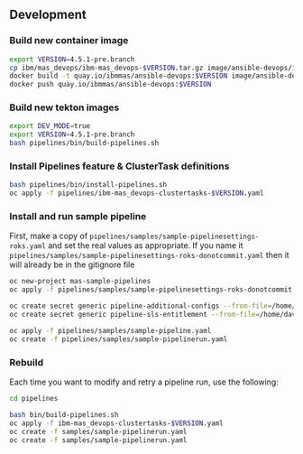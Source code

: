 ## Development


### Build new container image
```bash
export VERSION=4.5.1-pre.branch
cp ibm/mas_devops/ibm-mas_devops-$VERSION.tar.gz image/ansible-devops/ibm-mas_devops.tar.gz
docker build -t quay.io/ibmmas/ansible-devops:$VERSION image/ansible-devops
docker push quay.io/ibmmas/ansible-devops:$VERSION
```


### Build new tekton images
```bash
export DEV_MODE=true
export VERSION=4.5.1-pre.branch
bash pipelines/bin/build-pipelines.sh
```

### Install Pipelines feature & ClusterTask definitions
```bash
bash pipelines/bin/install-pipelines.sh
oc apply -f pipelines/ibm-mas_devops-clustertasks-$VERSION.yaml
```

### Install and run sample pipeline
First, make a copy of `pipelines/samples/sample-pipelinesettings-roks.yaml` and set the real values as appropriate.  If you name it `pipelines/samples/sample-pipelinesettings-roks-donotcommit.yaml` then it will already be in the gitignore file

```bash
oc new-project mas-sample-pipelines
oc apply -f pipelines/samples/sample-pipelinesettings-roks-donotcommit.yaml

oc create secret generic pipeline-additional-configs --from-file=/home/david/masconfig/workspace_masdev.yaml
oc create secret generic pipeline-sls-entitlement --from-file=/home/david/masconfig/entitlement.lic

oc apply -f pipelines/samples/sample-pipeline.yaml
oc create -f pipelines/samples/sample-pipelinerun.yaml
```


### Rebuild
Each time you want to modify and retry a pipeline run, use the following:

```bash
cd pipelines

bash bin/build-pipelines.sh
oc apply -f ibm-mas_devops-clustertasks-$VERSION.yaml
oc create -f samples/sample-pipelinerun.yaml
oc create -f samples/sample-pipelinerun.yaml
```